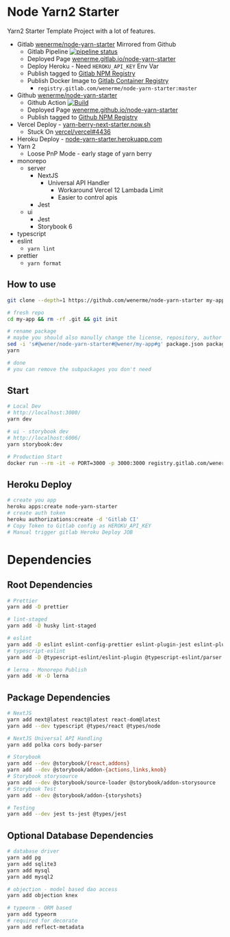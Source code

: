 # Node Yarn2 Starter

Yarn2 Starter Template Project with a lot of features.

- Gitlab [wenerme/node-yarn-starter](https://gitlab.com/wenerme/node-yarn-starter) Mirrored from Github
  - Gitlab Pipeline [![pipeline status](https://gitlab.com/wenerme/node-yarn-starter/badges/master/pipeline.svg)](https://gitlab.com/wenerme/node-yarn-starter/-/pipelines)
  - Deployed Page [wenerme.gitlab.io/node-yarn-starter](https://wenerme.gitlab.io/node-yarn-starter)
  - Deploy Heroku - Need `HEROKU_API_KEY` Env Var
  - Publish tagged to [Gitlab NPM Registry](https://gitlab.com/wenerme/node-yarn-starter/-/packages)
  - Publish Docker Image to [Gitlab Container Registry](https://gitlab.com/wenerme/node-yarn-starter/container_registry) 
    - `registry.gitlab.com/wenerme/node-yarn-starter:master`
- Github [wenerme/node-yarn-starter](https://github.com/wenerme/node-yarn-starter)
  - Github Action [![Build](https://github.com/wenerme/node-yarn-starter/workflows/Build/badge.svg)](https://github.com/wenerme/node-yarn-starter/actions)
  - Deployed Page [wenerme.github.io/node-yarn-starter](https://wenerme.github.io/node-yarn-starter)
  - Publish tagged to [Github NPM Registry](https://github.com/wenerme/node-yarn-starter/packages)
- Vercel Deploy - [yarn-berry-next-starter.now.sh](https://yarn-berry-next-starter.now.sh)
  - Stuck On [vercel/vercel#4436](https://github.com/vercel/vercel/issues/4436)
- Heroku Deploy - [node-yarn-starter.herokuapp.com](https://node-yarn-starter.herokuapp.com)
- Yarn 2
  - Loose PnP Mode - early stage of yarn berry
- monorepo
  - server
    - NextJS
      - Universal API Handler
        - Workaround Vercel 12 Lambada Limit
        - Easier to control apis
    - Jest
  - ui
    - Jest
    - Storybook 6
- typescript
- eslint
    - `yarn lint`
- prettier
    - `yarn format`

## How to use

```bash
git clone --depth=1 https://github.com/wenerme/node-yarn-starter my-app

# fresh repo
cd my-app && rm -rf .git && git init

# rename package
# maybe you should also manully change the license, repository, author etc.
sed -i 's#@wener/node-yarn-starter#@wener/my-app#g' package.json packages/*/package.json packages/**/*.{tsx,ts}
yarn

# done
# you can remove the subpackages you don't need
```

## Start

```bash
# Local Dev
# http://localhost:3000/
yarn dev

# ui - storybook dev
# http://localhost:6006/
yarn storybook:dev

# Production Start
docker run --rm -it -e PORT=3000 -p 3000:3000 registry.gitlab.com/wenerme/node-yarn-starter:master
```

## Heroku Deploy

```bash
# create you app
heroku apps:create node-yarn-starter
# create auth token
heroku authorizations:create -d 'Gitlab CI'
# Copy Token to Gitlab config as HEROKU_API_KEY
# Manual trigger gitlab Heroku Deploy JOB
```

# Dependencies

## Root Dependencies

```bash
# Prettier
yarn add -D prettier

# lint-staged
yarn add -D husky lint-staged

# eslint
yarn add -D eslint eslint-config-prettier eslint-plugin-jest eslint-plugin-react eslint-plugin-react-hooks
# typescript-eslint
yarn add -D @typescript-eslint/eslint-plugin @typescript-eslint/parser

# lerna - Monorepo Publish
yarn add -W -D lerna
```

## Package Dependencies

```bash
# NextJS
yarn add next@latest react@latest react-dom@latest
yarn add --dev typescript @types/react @types/node

# NextJS Universal API Handling
yarn add polka cors body-parser

# Storybook
yarn add --dev @storybook/{react,addons}
yarn add --dev @storybook/addon-{actions,links,knob}
# Storybook storysource
yarn add --dev @storybook/source-loader @storybook/addon-storysource
# Storybook Test
yarn add --dev @storybook/addon-{storyshots}

# Testing
yarn add --dev jest ts-jest @types/jest
```

## Optional Database Dependencies

```bash
# database driver
yarn add pg
yarn add sqlite3
yarn add mysql
yarn add mysql2

# objection - model based dao access
yarn add objection knex

# typeorm - ORM based
yarn add typeorm
# required for decorate
yarn add reflect-metadata
```
